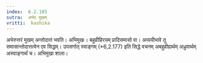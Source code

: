 ```yaml
---
index:  6.2.185
sutra:  अभेर् मुखम्
vritti:  kashika 
---
```


अभेरुत्तरं मुखम् अन्तोदात्तं भवति। अभिमुखः। बहुव्रीहिरयम् प्रादिसमासो वा। अव्ययीभावे तु समासान्तोदात्तत्वेन एव सिद्धम्। उपसर्गात् स्वाङ्गम् (*6,2.177) इति सिद्धे वचनम् अबहुव्रीह्यर्थम् अध्रुवार्थम् अस्वाङ्गार्थं च। अभिमुखा शाला।

